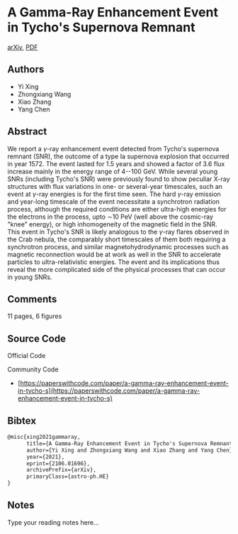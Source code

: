 
# A Gamma-Ray Enhancement Event in Tycho's Supernova Remnant

[arXiv](https://arxiv.org/abs/2106.01696), [PDF](https://arxiv.org/pdf/2106.01696.pdf)

## Authors

- Yi Xing
- Zhongxiang Wang
- Xiao Zhang
- Yang Chen

## Abstract

We report a $\gamma$-ray enhancement event detected from Tycho's supernova remnant (SNR), the outcome of a type Ia supernova explosion that occurred in year 1572. The event lasted for 1.5 years and showed a factor of 3.6 flux increase mainly in the energy range of 4--100 GeV. While several young SNRs (including Tycho's SNR) were previously found to show peculiar X-ray structures with flux variations in one- or several-year timescales, such an event at $\gamma$-ray energies is for the first time seen. The hard $\gamma$-ray emission and year-long timescale of the event necessitate a synchrotron radiation process, although the required conditions are either ultra-high energies for the electrons in the process, upto $\sim$10 PeV (well above the cosmic-ray "knee" energy), or high inhomogeneity of the magnetic field in the SNR. This event in Tycho's SNR is likely analogous to the $\gamma$-ray flares observed in the Crab nebula, the comparably short timescales of them both requiring a synchrotron process, and similar magnetohydrodynamic processes such as magnetic reconnection would be at work as well in the SNR to accelerate particles to ultra-relativistic energies. The event and its implications thus reveal the more complicated side of the physical processes that can occur in young SNRs.

## Comments

11 pages, 6 figures

## Source Code

Official Code



Community Code

- [https://paperswithcode.com/paper/a-gamma-ray-enhancement-event-in-tycho-s](https://paperswithcode.com/paper/a-gamma-ray-enhancement-event-in-tycho-s)

## Bibtex

```tex
@misc{xing2021gammaray,
      title={A Gamma-Ray Enhancement Event in Tycho's Supernova Remnant}, 
      author={Yi Xing and Zhongxiang Wang and Xiao Zhang and Yang Chen},
      year={2021},
      eprint={2106.01696},
      archivePrefix={arXiv},
      primaryClass={astro-ph.HE}
}
```

## Notes

Type your reading notes here...

